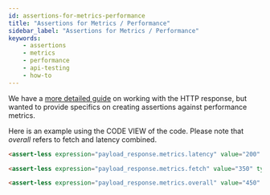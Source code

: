 ```yaml
---
id: assertions-for-metrics-performance
title: "Assertions for Metrics / Performance"
sidebar_label: "Assertions for Metrics / Performance"
keywords:
    - assertions
    - metrics
    - performance
    - api-testing
    - how-to
---
```



We have a [more detailed guide](https://apifortress.com/doc/working-with-the-response-object/) on working with the HTTP response, but wanted to provide specifics on creating assertions against performance metrics.

Here is an example using the CODE VIEW of the code. Please note that _overall_ refers to fetch and latency combined.

```html
<assert-less expression="payload_response.metrics.latency" value="200" type="integer"/>
```
```html
<assert-less expression="payload_response.metrics.fetch" value="350" type="integer"/>
```
```html
<assert-less expression="payload_response.metrics.overall" value="450" type="integer"/>
```